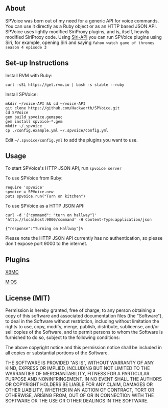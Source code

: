 About
-----

SPVoice was born out of my need for a generic API for voice commands.  You can use it directly as a Ruby object or as an HTTP based JSON API.  SPVoice uses lightly modified SiriProxy plugins, and is, itself, heavily modified SiriProxy code. Using [Siri-API](https://github.com/Hackworth/Siri-API) you can run SPVoice plugins using Siri, for example, opening Siri and saying <code>Yahoo watch game of thrones season 4 episode 3</code>

Set-up Instructions
-------------------

Install RVM with Ruby:

    curl -sSL https://get.rvm.io | bash -s stable --ruby

Install SPVoice:

    mkdir ~/voice-API && cd ~/voice-API
    git clone https://github.com/Hackworth/SPVoice.git 
    cd SPVoice
    gem build spvoice.gemspec 
    gem install spvoice-*.gem
    mkdir ~/.spvoice
    cp ./config.example.yml ~/.spvoice/config.yml

Edit <code>~/.spvoice/config.yml</code> to add the plugins you want to use.

Usage
-----

To start SPVoice's HTTP JSON API, run <code>spvoice server</code>

To use SPVoice from Ruby:

    require 'spvoice'
    spvoice = SPVoice.new
    puts spvoice.run("Turn on kitchen")

To use SPVoice as a HTTP JSON API:

    curl -d '{"command": "turn on hallway"}' 'http://localhost:9000/command' -H Content-Type:application/json

    {"response":"Turning on Hallway"}%

Please note the HTTP JSON API currently has no authentication, so please don't expose port 9000 to the internet.

Plugins
-------
[XBMC](https://github.com/Hackworth/SPVoice-XBMC)

[MiOS](https://github.com/Hackworth/SPVoice-MiOS)

License (MIT)
-------------

Permission is hereby granted, free of charge, to any person obtaining a copy of this software and associated documentation files (the "Software"), to deal in the Software without restriction, including without limitation the rights to use, copy, modify, merge, publish, distribute, sublicense, and/or sell copies of the Software, and to permit persons to whom the Software is furnished to do so, subject to the following conditions:

The above copyright notice and this permission notice shall be included in all copies or substantial portions of the Software.

THE SOFTWARE IS PROVIDED "AS IS", WITHOUT WARRANTY OF ANY KIND, EXPRESS OR IMPLIED, INCLUDING BUT NOT LIMITED TO THE WARRANTIES OF MERCHANTABILITY, FITNESS FOR A PARTICULAR PURPOSE AND NONINFRINGEMENT. IN NO EVENT SHALL THE AUTHORS OR COPYRIGHT HOLDERS BE LIABLE FOR ANY CLAIM, DAMAGES OR OTHER LIABILITY, WHETHER IN AN ACTION OF CONTRACT, TORT OR OTHERWISE, ARISING FROM, OUT OF OR IN CONNECTION WITH THE SOFTWARE OR THE USE OR OTHER DEALINGS IN THE SOFTWARE.
